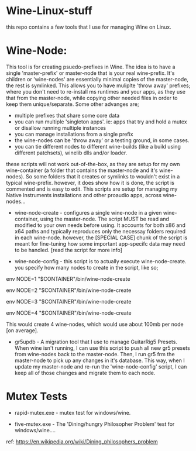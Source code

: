 # Wine-Linux-stuff

this repo contains a few tools that I use for managing Wine on Linux.

# Wine-Node:

This tool is for creating psuedo-prefixes in Wine. The idea is to have a single 'master-prefix' or master-node that is your real wine-prefix. It's children or 'wine-nodes' are essentially minimal copies of the master-node, the rest is symlinked. This allows you to have muliplte 'throw away' prefixes; where you don't need to re-install ms runtimes and your apps, as they use that from the master-node, while copying other needed files in order to keep them unique/separate. Some other advanges are; 

* multiple prefixes that share some core data
* you can run multiple 'singleton apps'. ie: apps that try and hold a mutex or disallow running multiple instances
* you can manage installations from a single prefix
* the wine-nodes can be 'throw away' or a testing ground, in some cases. 
* you can tie different nodes to different wine-builds (like a build using different patchsets), winelib dlls and/or loader.

these scripts will not work out-of-the-box, as they are setup for my own wine-container (a folder that contains the master-node and it's wine-nodes). So some folders that it creates or symlinks to wouldn't exist in a typical wine-prefix. however, it does show how it is done, the script is commented and is easy to edit. This scripts are setup for managing my Native Instruments installations and other proaudio apps, across wine-nodes...

* wine-node-create - configures a single wine-node in a given wine-container, using the master-node. The script MUST be read and modified to your own needs before using. It accounts for both x86 and x64 paths and typically reproduces only the necessay folders required in each wine-node. however, the [SPECIAL CASE] chunk of the script is meant for fine-tuning how some important app-specifc data may need to be handled. [read the script for more info]

* wine-node-config - this script is to actually execute wine-node-create.  you specify how many nodes to create in the script, like so;

env NODE=1 "$CONTAINER"/bin/wine-node-create

env NODE=2 "$CONTAINER"/bin/wine-node-create

env NODE=3 "$CONTAINER"/bin/wine-node-create

env NODE=4 "$CONTAINER"/bin/wine-node-create

This would create 4 wine-nodes, which would use about 100mb per node [on average].

* gr5updb - A migration tool that I use to manage GuitarRig5 Presets. When wine isn't running, I can use this script to push all new gr5 presets from wine-nodes back to the master-node. Then, I run gr5 frm the master-node to pick up any changes in it's database. This way, when I update my master-node and re-run the 'wine-node-config' script, I can keep all of those changes and migrate them to each node.

# Mutex Tests

* rapid-mutex.exe - mutex test for windows/wine.

* five-mutex.exe - The 'Dining/hungry Philosopher Problem' test for windows/wine.... 

ref: https://en.wikipedia.org/wiki/Dining_philosophers_problem
